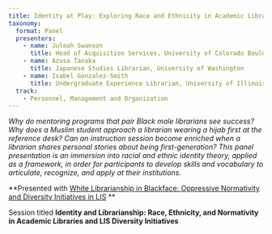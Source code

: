 ```yaml
---
title: Identity at Play: Exploring Race and Ethnicity in Academic Libraries and Beyond
taxonomy:
  format: Panel
  presenters:
    - name: Juleah Swanson
      title: Head of Acquisition Services, University of Colorado Boulder
    - name: Azusa Tanaka
      title: Japanese Studies Librarian, University of Washington
    - name: Isabel Gonzalez-Smith
      title: Undergraduate Experience Librarian, University of Illinois Chicago
  track:
    - Personnel, Management and Organization
---
```

_Why do mentoring programs that pair Black male librarians see success? Why does a Muslim student approach a librarian wearing a hijab first at the reference desk? Can an instruction session become enriched when a librarian shares personal stories about being first-generation? This panel presentation is an immersion into racial and ethnic identity theory, applied as a framework, in order for participants to develop skills and vocabulary to articulate, recognize, and apply at their institutions._

**Presented with [White Librarianship in Blackface: Oppressive Normativity and Diversity Initiatives in LIS](/sessions/White-Librarianship-in-Blackface-Oppressive-Normativity-and-Diversity-Initiatives-in-LIS) **

Session titled **Identity and Librarianship: Race, Ethnicity, and Normativity in Academic Libraries and LIS Diversity Initiatives**